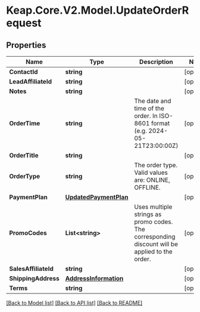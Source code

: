 # Keap.Core.V2.Model.UpdateOrderRequest

## Properties

Name | Type | Description | Notes
------------ | ------------- | ------------- | -------------
**ContactId** | **string** |  | [optional] 
**LeadAffiliateId** | **string** |  | [optional] 
**Notes** | **string** |  | [optional] 
**OrderTime** | **string** | The date and time of the order. In ISO-8601 format (e.g. 2024-05-21T23:00:00Z) | [optional] 
**OrderTitle** | **string** |  | [optional] 
**OrderType** | **string** | The order type. Valid values are: ONLINE, OFFLINE. | [optional] 
**PaymentPlan** | [**UpdatedPaymentPlan**](UpdatedPaymentPlan.md) |  | [optional] 
**PromoCodes** | **List&lt;string&gt;** | Uses multiple strings as promo codes. The corresponding discount will be applied to the order. | [optional] 
**SalesAffiliateId** | **string** |  | [optional] 
**ShippingAddress** | [**AddressInformation**](AddressInformation.md) |  | [optional] 
**Terms** | **string** |  | [optional] 

[[Back to Model list]](../README.md#documentation-for-models) [[Back to API list]](../README.md#documentation-for-api-endpoints) [[Back to README]](../README.md)

